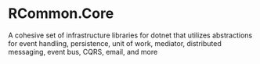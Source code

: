 # RCommon.Core

A cohesive set of infrastructure libraries for dotnet that utilizes abstractions for event handling, persistence, unit of work, mediator, distributed messaging, event bus, CQRS, email, and more 
